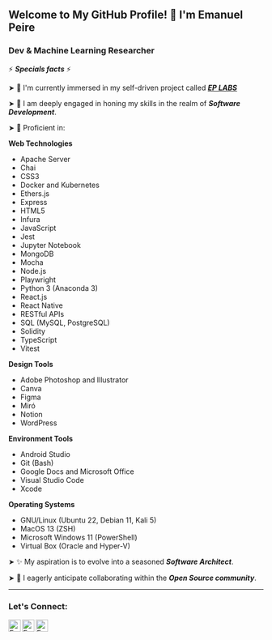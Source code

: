 ## Welcome to My GitHub Profile! 👋 I'm Emanuel Peire

### Dev & Machine Learning Researcher

⚡ ***Specials facts*** ⚡

➤ 🔭 I'm currently immersed in my self-driven project called <a href="https://twitter.com/ep_labs"> ***EP LABS*** </a>

➤ 🌱 I am deeply engaged in honing my skills in the realm of ***Software Development***.

➤ 🧠 Proficient in:

**Web Technologies**

- Apache Server
- Chai
- CSS3
- Docker and Kubernetes
- Ethers.js
- Express
- HTML5
- Infura
- JavaScript
- Jest
- Jupyter Notebook
- MongoDB
- Mocha
- Node.js
- Playwright
- Python 3 (Anaconda 3)
- React.js
- React Native
- RESTful APIs
- SQL (MySQL, PostgreSQL)
- Solidity
- TypeScript
- Vitest

**Design Tools**

- Adobe Photoshop and Illustrator
- Canva
- Figma
- Miró
- Notion
- WordPress

**Environment Tools**

- Android Studio
- Git (Bash)
- Google Docs and Microsoft Office
- Visual Studio Code
- Xcode

**Operating Systems**

- GNU/Linux (Ubuntu 22, Debian 11, Kali 5)
- MacOS 13 (ZSH)
- Microsoft Windows 11 (PowerShell)
- Virtual Box (Oracle and Hyper-V)

➤ ✨ My aspiration is to evolve into a seasoned ***Software Architect***.

➤ 👯 I eagerly anticipate collaborating within the ***Open Source community***.

---

### Let's Connect:

<a href="https://www.linkedin.com/in/emanuelpeire/">
<img align="left" alt="Emanuel Peire LinkedIN" width="24px" src="https://icongr.am/fontawesome/linkedin.svg?size=128&color=70c8ff" />
</a>
<a href="https://www.twitter.com/emapeire/">
<img align="left" alt="Emanuel Peire Twitter" width="24px" src="https://icongr.am/fontawesome/twitter.svg?size=128&color=70c8ff" />
</a>
<a href="https://www.instagram.com/emapeire/">
<img align="left" alt="Emanuel Peire Instagram" width="24px" src="https://icongr.am/fontawesome/instagram.svg?size=128&color=70c8ff" />
</a>

